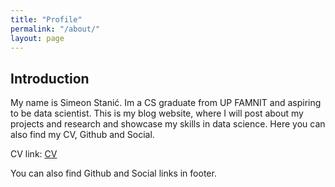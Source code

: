 ```yaml
---
title: "Profile"
permalink: "/about/"
layout: page
---
```


## Introduction

My name is Simeon Stanić. Im a CS graduate from UP FAMNIT and aspiring to be data scientist. This is my blog website, where I will post about my projects and research and showcase my skills in data science. Here you can also find my CV, Github and Social.

CV link: [CV](https://github.com/SimkeSt/CV)



You can also find Github and Social links in footer.